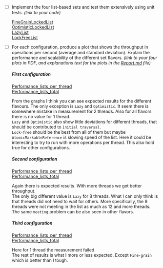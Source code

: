 - [ ] Implement the four list-based sets and test them extensively using unit tests. *(link to your code)*

     [FineGrainLockedList](./src/lists_benchmark/FineGrainLockedList.java)  
     [OptimisticLockedList](./src/lists_benchmark/OptimisticLockedList.java)  
     [LazyList](./src/lists_benchmark/LazyList.java)  
     [LockFreeList](./src/lists_benchmark/LockFreeList.java)

- [ ] For each configuration, produce a plot that shows the throughput in operations per second (average and standard deviation). Explain the performance and scalability of the different set flavors. *(link to your four plots in PDF, and explanations text for the plots in the [Report.md](Report.md) file)*
 
    ##### First configuration
    [Performance_lists_per_thread](./plots/benchmark-1/performance_lists_per_thread.pdf)  
    [Performance_lists_total](./plots/benchmark-1/performance_lists_total.pdf)  
    
    From the graphs I think you can see expected results for the different flavours. The only exception is `Lazy` and `Optimistic`. It seem there is somewhere mistake in measurement for 2 threads. Also for all flavors there is no value for 1 thread.  
    `Lazy` and `Optimistic` also show little deviations for different threads, that should be contributed to `initial traversal`.  
    `Lock-free` should be the best from all of them but maybe `AtomicMarkableReference` is slowing speed of the list. Here it could be interesting to try to run with more operations per thread. This also hold true for other configurations.
    
    ##### Second configuration
    [Performance_lists_per_thread](./plots/benchmark-2/performance_lists_per_thread.pdf)  
    [Performance_lists_total](./plots/benchmark-2/performance_lists_total.pdf)  
    
    Again there is expected results. With more threads we get better throughput.  
    The only big different value is `Lazy` for 8 threads. What I can only think is that threads did not need to wait for others. More specifically, the 8 threads were not meeting in the list as much as 12 and more threads.  
    The same `meeting` problem can be also seen in other flavors.
    
    ##### Third configuration
    [Performance_lists_per_thread](./plots/benchmark-3/performance_lists_per_thread.pdf)  
    [Performance_lists_total](./plots/benchmark-3/performance_lists_total.pdf)  

    Here for 1 thread the measurement failed.  
    The rest of results is what I more or less expected. Except `Fine-grain` which is better than I tough.